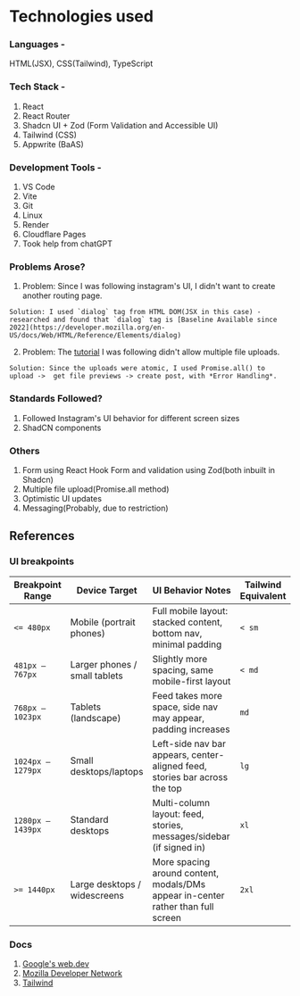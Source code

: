 # Technologies used

### Languages - 
  HTML(JSX), CSS(Tailwind), TypeScript

### Tech Stack -
  1. React
  2. React Router
  3. Shadcn UI + Zod (Form Validation and Accessible UI)
  4. Tailwind (CSS)
  5. Appwrite (BaAS)

### Development Tools -
  1. VS Code
  2. Vite
  3. Git
  4. Linux
  5. Render
  6. Cloudflare Pages
  7. Took help from chatGPT

### Problems Arose? 
  1. Problem: Since I was following instagram's UI, I didn't want to create another routing page.

    Solution: I used `dialog` tag from HTML DOM(JSX in this case) - researched and found that `dialog` tag is [Baseline Available since 2022](https://developer.mozilla.org/en-US/docs/Web/HTML/Reference/Elements/dialog)

  2. Problem: The [tutorial](https://youtu.be/_W3R2VwRyF4) I was following didn't allow multiple file uploads.  
  
    Solution: Since the uploads were atomic, I used Promise.all() to upload ->  get file previews -> create post, with *Error Handling*.



### Standards Followed?
  1. Followed Instagram's UI behavior for different screen sizes
  2. ShadCN components

### Others
  1. Form using React Hook Form and validation using Zod(both inbuilt in Shadcn)
  2. Multiple file upload(Promise.all method)
  3. Optimistic UI updates
  4. Messaging(Probably, due to restriction)


## References

### UI breakpoints
| Breakpoint Range     | Device Target              | UI Behavior Notes                                                                 | Tailwind Equivalent |
|----------------------|----------------------------|------------------------------------------------------------------------------------|----------------------|
| `<= 480px`           | Mobile (portrait phones)   | Full mobile layout: stacked content, bottom nav, minimal padding                  | `< sm`              |
| `481px – 767px`      | Larger phones / small tablets | Slightly more spacing, same mobile-first layout                                | `< md`              |
| `768px – 1023px`     | Tablets (landscape)        | Feed takes more space, side nav may appear, padding increases                     | `md`                |
| `1024px – 1279px`    | Small desktops/laptops     | Left-side nav bar appears, center-aligned feed, stories bar across the top       | `lg`                |
| `1280px – 1439px`    | Standard desktops          | Multi-column layout: feed, stories, messages/sidebar (if signed in)              | `xl`                |
| `>= 1440px`          | Large desktops / widescreens | More spacing around content, modals/DMs appear in-center rather than full screen | `2xl`               |

### Docs
  1. [Google's web.dev](https://web.dev/)
  2. [Mozilla Developer Network](https://developer.mozilla.org/en-US/)
  3. [Tailwind](https://tailwindcss.com/docs/)